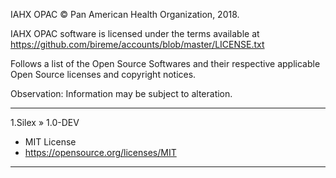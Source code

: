 IAHX OPAC © Pan American Health Organization, 2018.

IAHX OPAC software is licensed under the terms available at https://github.com/bireme/accounts/blob/master/LICENSE.txt

Follows a list of the Open Source Softwares and their respective applicable Open Source licenses and copyright notices.

Observation: Information may be subject to alteration.

***
1.Silex » 1.0-DEV

* MIT License
* https://opensource.org/licenses/MIT
***

